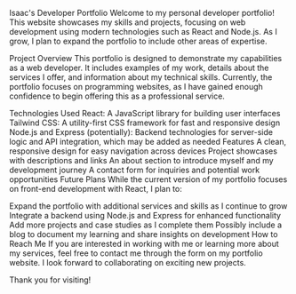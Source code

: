 Isaac's Developer Portfolio
Welcome to my personal developer portfolio! This website showcases my skills and projects, focusing on web development using modern technologies such as React and Node.js. As I grow, I plan to expand the portfolio to include other areas of expertise.

Project Overview
This portfolio is designed to demonstrate my capabilities as a web developer. It includes examples of my work, details about the services I offer, and information about my technical skills. Currently, the portfolio focuses on programming websites, as I have gained enough confidence to begin offering this as a professional service.

Technologies Used
React: A JavaScript library for building user interfaces
Tailwind CSS: A utility-first CSS framework for fast and responsive design
Node.js and Express (potentially): Backend technologies for server-side logic and API integration, which may be added as needed
Features
A clean, responsive design for easy navigation across devices
Project showcases with descriptions and links
An about section to introduce myself and my development journey
A contact form for inquiries and potential work opportunities
Future Plans
While the current version of my portfolio focuses on front-end development with React, I plan to:

Expand the portfolio with additional services and skills as I continue to grow
Integrate a backend using Node.js and Express for enhanced functionality
Add more projects and case studies as I complete them
Possibly include a blog to document my learning and share insights on development
How to Reach Me
If you are interested in working with me or learning more about my services, feel free to contact me through the form on my portfolio website. I look forward to collaborating on exciting new projects.

Thank you for visiting!
